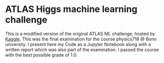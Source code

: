# ATLAS Higgs machine learning challenge

This is a modified version of the original ATLAS ML challenge, hosted by [Kaggle](https://www.kaggle.com/c/higgs-boson). This was the final examination for the course physics718 @ Bonn university. I present here my Code as a Jupyter Notebook along with a written report which was also part of the examination. I passed the course with the best possible grade of 1.0.
